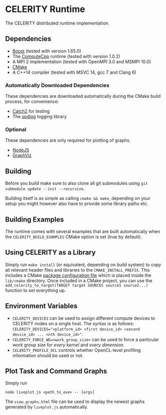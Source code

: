 # CELERITY Runtime

The CELERITY distributed runtime implementation.

## Dependencies

* [Boost](http://www.boost.org) (tested with version 1.65.0)
* The [ComputeCpp](https://www.codeplay.com/products/computesuite/computecpp)
  runtime (tested with version 1.0.2)
* A MPI 2 implementation (tested with OpenMPI 3.0 and MSMPI 10.0)
* [CMake](https://www.cmake.org)
* A C++14 compiler (tested with MSVC 14, gcc 7 and Clang 6)

### Automatically Downloaded Dependencies

These dependencies are downloaded automatically during the CMake build process,
for convenience:

* [Catch2](https://github.com/catchorg/Catch2) for testing
* The [spdlog](https://github.com/gabime/spdlog) logging library

### Optional

These dependencies are only required for plotting of graphs.

* [NodeJS](https://nodejs.org/en)
* [GraphViz](http://graphviz.org)

## Building

Before you build make sure to also clone all git submodules using
`git submodule update --init --recursive`.

Building itself is as simple as calling `cmake && make`, depending on your setup
you might however also have to provide some library paths etc.

## Building Examples

The runtime comes with several examples that are built automatically when
the `CELERITY_BUILD_EXAMPLES` CMake option is set (true by default).

## Using CELERITY as a Library

Simply run `make install` (or equivalent, depending on build system) to copy all
relevant header files and libraries to the `CMAKE_INSTALL_PREFIX`. This includes
a CMake [package configuration
file](https://cmake.org/cmake/help/latest/manual/cmake-packages.7.html#package-configuration-file)
which is placed inside the `lib/cmake` directory. Once included in a CMake
project, you can use the
`add_celerity_to_target(TARGET target SOURCES source1 source2...)` function to
set everything up.

## Environment Variables

* `CELERITY_DEVICES` can be used to assign different compute devices to CELERITY
  nodes on a single host. The syntax is as follows:
  `CELERITY_DEVICES="<platform_id> <first device_id> <second device_id> ... <nth device_id>"`.
* `CELERITY_FORCE_WG=<work_group_size>` can be used to force a particular work
   group size for *every kernel* and *every dimension*.
* `CELERITY_PROFILE_OCL` controls whether OpenCL-level profiling information
  should be used or not.

## Plot Task and Command Graphs

Simply run

    node liveplot.js <path_to_exe> -- [args]

The `view_graphs.html` file can be used to display the newest graphs generated
by `liveplot.js` automatically.


